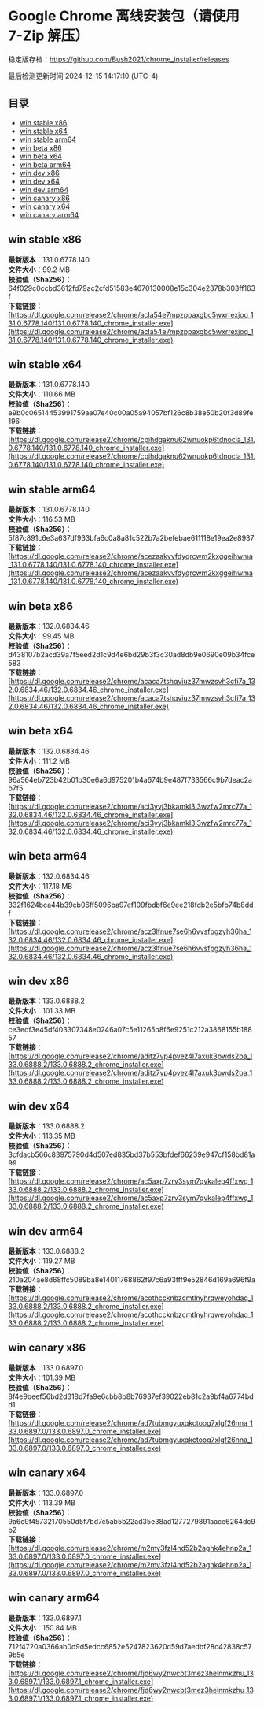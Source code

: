 # Google Chrome 离线安装包（请使用 7-Zip 解压）
稳定版存档：<https://github.com/Bush2021/chrome_installer/releases>

最后检测更新时间
2024-12-15 14:17:10 (UTC-4)

## 目录
* [win stable x86](https://github.com/Bush2021/chrome_installer?tab=readme-ov-file#win-stable-x86)
* [win stable x64](https://github.com/Bush2021/chrome_installer?tab=readme-ov-file#win-stable-x64)
* [win stable arm64](https://github.com/Bush2021/chrome_installer?tab=readme-ov-file#win-stable-arm64)
* [win beta x86](https://github.com/Bush2021/chrome_installer?tab=readme-ov-file#win-beta-x86)
* [win beta x64](https://github.com/Bush2021/chrome_installer?tab=readme-ov-file#win-beta-x64)
* [win beta arm64](https://github.com/Bush2021/chrome_installer?tab=readme-ov-file#win-beta-arm64)
* [win dev x86](https://github.com/Bush2021/chrome_installer?tab=readme-ov-file#win-dev-x86)
* [win dev x64](https://github.com/Bush2021/chrome_installer?tab=readme-ov-file#win-dev-x64)
* [win dev arm64](https://github.com/Bush2021/chrome_installer?tab=readme-ov-file#win-dev-arm64)
* [win canary x86](https://github.com/Bush2021/chrome_installer?tab=readme-ov-file#win-canary-x86)
* [win canary x64](https://github.com/Bush2021/chrome_installer?tab=readme-ov-file#win-canary-x64)
* [win canary arm64](https://github.com/Bush2021/chrome_installer?tab=readme-ov-file#win-canary-arm64)

## win stable x86
**最新版本**：131.0.6778.140  
**文件大小**：99.2 MB  
**校验值（Sha256）**：64f029c0ccbd3612fd79ac2cfd51583e4670130008e15c304e2378b303ff163f  
**下载链接**：[https://dl.google.com/release2/chrome/acla54e7mpzppaxgbc5wxrrexjoq_131.0.6778.140/131.0.6778.140_chrome_installer.exe](https://dl.google.com/release2/chrome/acla54e7mpzppaxgbc5wxrrexjoq_131.0.6778.140/131.0.6778.140_chrome_installer.exe)  

## win stable x64
**最新版本**：131.0.6778.140  
**文件大小**：110.66 MB  
**校验值（Sha256）**：e9b0c06514453991759ae07e40c00a05a94057bf126c8b38e50b20f3d89fe196  
**下载链接**：[https://dl.google.com/release2/chrome/cpihdgaknu62wnuokp6tdnocla_131.0.6778.140/131.0.6778.140_chrome_installer.exe](https://dl.google.com/release2/chrome/cpihdgaknu62wnuokp6tdnocla_131.0.6778.140/131.0.6778.140_chrome_installer.exe)  

## win stable arm64
**最新版本**：131.0.6778.140  
**文件大小**：116.53 MB  
**校验值（Sha256）**：5f87c891c6e3a637df933bfa6c0a8a81c522b7a2befebae611118e19ea2e8937  
**下载链接**：[https://dl.google.com/release2/chrome/acezaakvvfdyqrcwm2kxggeihwma_131.0.6778.140/131.0.6778.140_chrome_installer.exe](https://dl.google.com/release2/chrome/acezaakvvfdyqrcwm2kxggeihwma_131.0.6778.140/131.0.6778.140_chrome_installer.exe)  

## win beta x86
**最新版本**：132.0.6834.46  
**文件大小**：99.45 MB  
**校验值（Sha256）**：d438107b2acd39a7f5eed2d1c9d4e6bd29b3f3c30ad8db9e0690e09b34fce583  
**下载链接**：[https://dl.google.com/release2/chrome/acaca7tshqviuz37mwzsvh3cfi7a_132.0.6834.46/132.0.6834.46_chrome_installer.exe](https://dl.google.com/release2/chrome/acaca7tshqviuz37mwzsvh3cfi7a_132.0.6834.46/132.0.6834.46_chrome_installer.exe)  

## win beta x64
**最新版本**：132.0.6834.46  
**文件大小**：111.2 MB  
**校验值（Sha256）**：96a564eb723b42b01b30e6a6d975201b4a674b9e487f733566c9b7deac2ab7f5  
**下载链接**：[https://dl.google.com/release2/chrome/aci3yvj3bkamkl3i3wzfw2mrc77a_132.0.6834.46/132.0.6834.46_chrome_installer.exe](https://dl.google.com/release2/chrome/aci3yvj3bkamkl3i3wzfw2mrc77a_132.0.6834.46/132.0.6834.46_chrome_installer.exe)  

## win beta arm64
**最新版本**：132.0.6834.46  
**文件大小**：117.18 MB  
**校验值（Sha256）**：332f1624bca44b39cb06ff5096ba97ef109fbdbf6e9ee218fdb2e5bfb74b8ddf  
**下载链接**：[https://dl.google.com/release2/chrome/acz3lfnue7se6h6vvsfpgzyh36ha_132.0.6834.46/132.0.6834.46_chrome_installer.exe](https://dl.google.com/release2/chrome/acz3lfnue7se6h6vvsfpgzyh36ha_132.0.6834.46/132.0.6834.46_chrome_installer.exe)  

## win dev x86
**最新版本**：133.0.6888.2  
**文件大小**：101.33 MB  
**校验值（Sha256）**：ce3edf3e45df403307348e0246a07c5e11265b8f6e9251c212a3868155b18857  
**下载链接**：[https://dl.google.com/release2/chrome/aditz7vp4pvez4l7axuk3pwds2ba_133.0.6888.2/133.0.6888.2_chrome_installer.exe](https://dl.google.com/release2/chrome/aditz7vp4pvez4l7axuk3pwds2ba_133.0.6888.2/133.0.6888.2_chrome_installer.exe)  

## win dev x64
**最新版本**：133.0.6888.2  
**文件大小**：113.35 MB  
**校验值（Sha256）**：3cfdacb566c83975790d4d507ed835bd37b553bfdef66239e947cf158bd81a99  
**下载链接**：[https://dl.google.com/release2/chrome/ac5axp7zrv3sym7qvkalep4ffxwq_133.0.6888.2/133.0.6888.2_chrome_installer.exe](https://dl.google.com/release2/chrome/ac5axp7zrv3sym7qvkalep4ffxwq_133.0.6888.2/133.0.6888.2_chrome_installer.exe)  

## win dev arm64
**最新版本**：133.0.6888.2  
**文件大小**：119.27 MB  
**校验值（Sha256）**：210a204ae8d68ffc5089ba8e14011768862f97c6a93fff9e52846d169a696f9a  
**下载链接**：[https://dl.google.com/release2/chrome/acothccknbzcmtlnyhrqweyohdaq_133.0.6888.2/133.0.6888.2_chrome_installer.exe](https://dl.google.com/release2/chrome/acothccknbzcmtlnyhrqweyohdaq_133.0.6888.2/133.0.6888.2_chrome_installer.exe)  

## win canary x86
**最新版本**：133.0.6897.0  
**文件大小**：101.39 MB  
**校验值（Sha256）**：8f4e9beef56bd2d318d7fa9e6cbb8b8b76937ef39022eb81c2a9bf4a6774bdd1  
**下载链接**：[https://dl.google.com/release2/chrome/ad7tubmgyuxqkctoog7xlgf26nna_133.0.6897.0/133.0.6897.0_chrome_installer.exe](https://dl.google.com/release2/chrome/ad7tubmgyuxqkctoog7xlgf26nna_133.0.6897.0/133.0.6897.0_chrome_installer.exe)  

## win canary x64
**最新版本**：133.0.6897.0  
**文件大小**：113.39 MB  
**校验值（Sha256）**：9a6c9f45732170550d5f7bd7c5ab5b22ad35e38ad1277279891aace6264dc9b2  
**下载链接**：[https://dl.google.com/release2/chrome/m2my3fzl4nd52b2aghk4ehnp2a_133.0.6897.0/133.0.6897.0_chrome_installer.exe](https://dl.google.com/release2/chrome/m2my3fzl4nd52b2aghk4ehnp2a_133.0.6897.0/133.0.6897.0_chrome_installer.exe)  

## win canary arm64
**最新版本**：133.0.6897.1  
**文件大小**：150.84 MB  
**校验值（Sha256）**：712f4720a0366ab0d9d5edcc6852e5247823620d59d7aedbf28c42838c579b5e  
**下载链接**：[https://dl.google.com/release2/chrome/fjd6wy2nwcbt3mez3helnmkzhu_133.0.6897.1/133.0.6897.1_chrome_installer.exe](https://dl.google.com/release2/chrome/fjd6wy2nwcbt3mez3helnmkzhu_133.0.6897.1/133.0.6897.1_chrome_installer.exe)  

